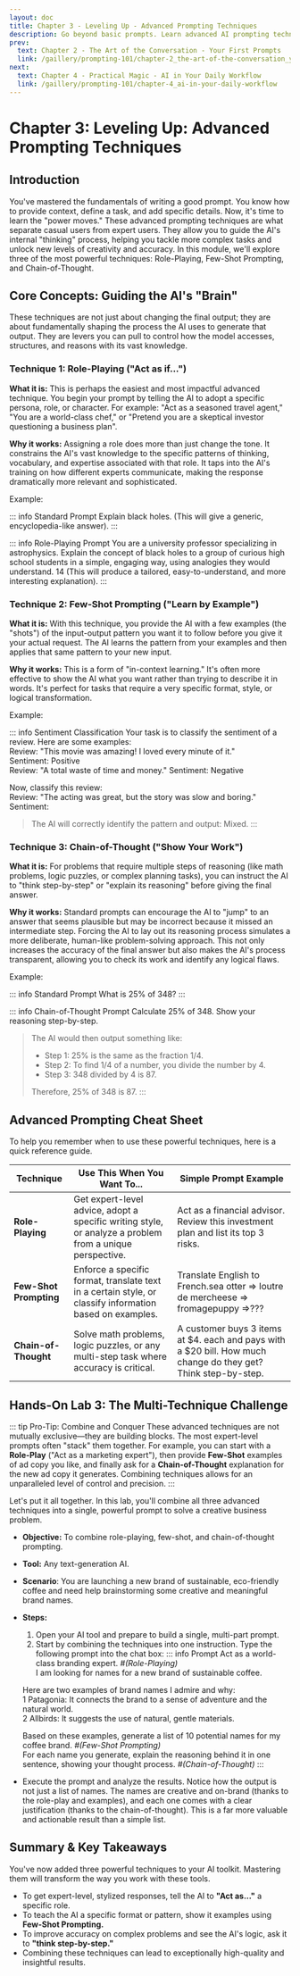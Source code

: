 ```yaml
---
layout: doc
title: Chapter 3 - Leveling Up - Advanced Prompting Techniques
description: Go beyond basic prompts. Learn advanced AI prompting techniques like Role-Playing, Few-Shot, and Chain-of-Thought to solve complex problems and get more accurate, creative results.
prev:
  text: Chapter 2 - The Art of the Conversation - Your First Prompts
  link: /gaillery/prompting-101/chapter-2_the-art-of-the-conversation_your-first-prompts
next:
  text: Chapter 4 - Practical Magic - AI in Your Daily Workflow
  link: /gaillery/prompting-101/chapter-4_ai-in-your-daily-workflow
---
```

# Chapter 3: Leveling Up: Advanced Prompting Techniques

## Introduction

You've mastered the fundamentals of writing a good prompt. You know how to provide context, define a task, and add specific details. Now, it's time to learn the "power moves." These advanced prompting techniques are what separate casual users from expert users. They allow you to guide the AI's internal "thinking" process, helping you tackle more complex tasks and unlock new levels of creativity and accuracy. In this module, we'll explore three of the most powerful techniques: Role-Playing, Few-Shot Prompting, and Chain-of-Thought.

## Core Concepts: Guiding the AI's "Brain"

These techniques are not just about changing the final output; they are about fundamentally shaping the process the AI uses to generate that output. They are levers you can pull to control how the model accesses, structures, and reasons with its vast knowledge.

### Technique 1: Role-Playing ("Act as if...")

**What it is:** This is perhaps the easiest and most impactful advanced technique. You begin your prompt by telling the AI to adopt a specific persona, role, or character. For example: "Act as a seasoned travel agent," "You are a world-class chef," or "Pretend you are a skeptical investor questioning a business plan".

**Why it works:** Assigning a role does more than just change the tone. It constrains the AI's vast knowledge to the specific patterns of thinking, vocabulary, and expertise associated with that role. It taps into the AI's training on how different experts communicate, making the response dramatically more relevant and sophisticated.

Example:

::: info Standard Prompt
Explain black holes. (This will give a generic, encyclopedia-like answer).
:::

::: info Role-Playing Prompt
You are a university professor specializing in astrophysics. Explain the concept of black holes to a group of curious high school students in a simple, engaging way, using analogies they would understand. 14 (This will produce a tailored, easy-to-understand, and more interesting explanation).
:::

### Technique 2: Few-Shot Prompting ("Learn by Example")

**What it is:** With this technique, you provide the AI with a few examples (the "shots") of the input-output pattern you want it to follow before you give it your actual request. The AI learns the pattern from your examples and then applies that same pattern to your new input.

**Why it works:** This is a form of "in-context learning." It's often more effective to show the AI what you want rather than trying to describe it in words. It's perfect for tasks that require a very specific format, style, or logical transformation.

Example:

::: info Sentiment Classification
Your task is to classify the sentiment of a review. Here are some examples:
<br/>Review: "This movie was amazing! I loved every minute of it."
<br/>Sentiment: Positive
<br/>Review: "A total waste of time and money."
Sentiment: Negative

Now, classify this review:
<br/>Review: "The acting was great, but the story was slow and boring."
<br/>Sentiment:

>The AI will correctly identify the pattern and output: Mixed.
:::

### Technique 3: Chain-of-Thought ("Show Your Work")

**What it is:** For problems that require multiple steps of reasoning (like math problems, logic puzzles, or complex planning tasks), you can instruct the AI to "think step-by-step" or "explain its reasoning" before giving the final answer.

**Why it works:** Standard prompts can encourage the AI to "jump" to an answer that seems plausible but may be incorrect because it missed an intermediate step. Forcing the AI to lay out its reasoning process simulates a more deliberate, human-like problem-solving approach. This not only increases the accuracy of the final answer but also makes the AI's process transparent, allowing you to check its work and identify any logical flaws.

Example:

::: info Standard Prompt
What is 25% of 348?
:::

::: info Chain-of-Thought Prompt
Calculate 25% of 348. Show your reasoning step-by-step.

> The AI would then output something like:
> 
> - Step 1: 25% is the same as the fraction 1/4.
> - Step 2: To find 1/4 of a number, you divide the number by 4.
> - Step 3: 348 divided by 4 is 87.
>
> Therefore, 25% of 348 is 87.
:::

## Advanced Prompting Cheat Sheet

To help you remember when to use these powerful techniques, here is a quick reference guide.

| Technique          | Use This When You Want To...                                                                             | Simple Prompt Example                                                                                            |
| ------------------ | -------------------------------------------------------------------------------------------------------- | ---------------------------------------------------------------------------------------------------------------- |
| **Role-Playing**       | Get expert-level advice, adopt a specific writing style, or analyze a problem from a unique perspective. | Act as a financial advisor. Review this investment plan and list its top 3 risks.                                |
| **Few-Shot Prompting** | Enforce a specific format, translate text in a certain style, or classify information based on examples. | Translate English to French.sea otter => loutre de mercheese => fromagepuppy =>???                               |
| **Chain-of-Thought**   | Solve math problems, logic puzzles, or any multi-step task where accuracy is critical.                   | A customer buys 3 items at $4. each and pays with a $20 bill. How much change do they get? Think step-by-step. |

## Hands-On Lab 3: The Multi-Technique Challenge

::: tip Pro-Tip: Combine and Conquer
These advanced techniques are not mutually exclusive—they are building blocks. The most expert-level prompts often "stack" them together. For example, you can start with a **Role-Play** ("Act as a marketing expert"), then provide **Few-Shot** examples of ad copy you like, and finally ask for a **Chain-of-Thought** explanation for the new ad copy it generates. Combining techniques allows for an unparalleled level of control and precision.
:::

Let's put it all together. In this lab, you'll combine all three advanced techniques into a single, powerful prompt to solve a creative business problem.

- **Objective:** To combine role-playing, few-shot, and chain-of-thought prompting.
- **Tool:** Any text-generation AI.
- **Scenario**: You are launching a new brand of sustainable, eco-friendly coffee and need help brainstorming some creative and meaningful brand names.
- **Steps:**
  1. Open your AI tool and prepare to build a single, multi-part prompt.
  2. Start by combining the techniques into one instruction. Type the following prompt into the chat box:
    ::: info Prompt
    Act as a world-class branding expert. *#(Role-Playing)*
    <br/>I am looking for names for a new brand of sustainable coffee. 
    
    Here are two examples of brand names I admire and why:
    <br/>1 Patagonia: It connects the brand to a sense of adventure and the natural world.
    <br/>2 Allbirds: It suggests the use of natural, gentle materials.
    
    Based on these examples, generate a list of 10 potential names for my coffee brand. *#(Few-Shot Prompting)*
    <br/>For each name you generate, explain the reasoning behind it in one sentence, showing your thought process. *#(Chain-of-Thought)*
    :::
- Execute the prompt and analyze the results. Notice how the output is not just a list of names. The names are creative and on-brand (thanks to the role-play and examples), and each one comes with a clear justification (thanks to the chain-of-thought). This is a far more valuable and actionable result than a simple list.

## Summary & Key Takeaways

You've now added three powerful techniques to your AI toolkit. Mastering them will transform the way you work with these tools.

- To get expert-level, stylized responses, tell the AI to **"Act as..."** a specific role.
- To teach the AI a specific format or pattern, show it examples using **Few-Shot Prompting.**
- To improve accuracy on complex problems and see the AI's logic, ask it to **"think step-by-step."**
- Combining these techniques can lead to exceptionally high-quality and insightful results.
